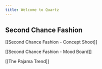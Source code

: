 ```yaml
---
title: Welcome to Quartz
---
```


## Second Chance Fashion

[[Second Chance Fashion - Concept Shoot]]

[[Second Chance Fashion - Mood Board]]

[[The Pajama Trend]]
